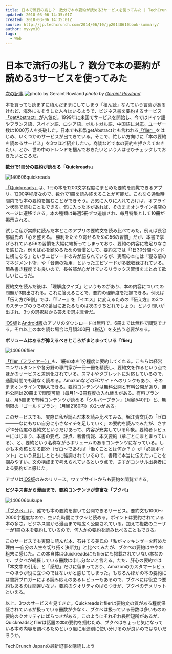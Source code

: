 ```yaml
---
title: 日本で流行の兆し？　数分で本の要約が読める3サービスを使ってみた | TechCrunch Japan
updated: 2018-03-06 14:35:01Z
created: 2018-03-06 14:35:01Z
source: http://jp.techcrunch.com/2014/06/10/jp20140610book-summary/
author: xyvyx10
tags:
  - Web
---
```


# 日本で流行の兆し？ 数分で本の要約が読める3サービスを使ってみた

[次の記事](http://jp.techcrunch.com/2014/06/10/tcjp-thisweek-20140602-20140608/)
![photo by  Geraint Rowland](../_resources/book_top.jpg)
*photo by [Geraint Rowland]()*

本を買っても読まずに積んだままにしてしまう「積ん読」なんていう言葉があるけれど、海外にもそうした人々はいるようで、ビジネス書を要約するサービス[「getAbstract」](http://www.getabstract.com/en/)が人気だ。1999年に米国でサービスを開始し、今ではドイツ語やフランス語、スペイン語、ロシア語、ポルトガル語、中国語に対応。ユーザー数は1000万人を突破した。日本でも和製getAbstractとも言われる[「flier」](http://www.flierinc.com/)をはじめ、いくつかのサービスが出てきている。そこで、忙しい方向けに「本の要約を読めるサービス」を3つほど紹介したい。商談などで本の要約を押さえておきたい、とか、世の中のトレンドを掴んでおきたいという人はぜひチェックしておきたいところだ。

**数分で1冊分の要約が読める「Quickreads」**

![140606quickreads](../_resources/140606quickreads2.jpg)

[「Quickreads」](http://quick-reads.com/)は、1冊の本を1200文字程度にまとめた要約を閲覧できるアプリ。1200字程度なので、数分で1冊を読み終えることが可能だ。これなら通勤時間内でも本の要約を掴むことができそう。お気に入りに入れておけば、オフライン状態で読むこともできる。気に入った本があれば、そのままオンライン書店のページに遷移できる。本の種類は毎週5冊ずつ追加され、毎月特集として10冊が掲示される。

試しに私が実際に読んだ本とこのアプリの要約文を読み比べてみた。例えば長谷部誠氏の「心を整える。 勝利をたぐり寄せるための56の習慣」だが、本書で挙げられている56の習慣を大幅に端折ってしまっており、要約の内容に物足りなさを感じた。例えば心を鎮めるための習慣として、要約文では「1日30分間ベッドに横になる」というエピソードのみが語られているが、実際の本には「寝る前のマネジメント術」や「音楽の効用」といったエピソードが多数収録されている。箇条書き程度でも良いので、長谷部が心がけているリラックス習慣をまとめて欲しいところだ。

要約文を読んだ後は、「理解度クイズ」というものがあり、本の内容についての問題が3問出される。これに答えることで、要約の理解度を把握できる。例えば「伝え方が9割」では、「『ノー』を『イエス』に変えるための『伝え方』の3つのステップのうちの2番目にあたるものは次のうちどれでしょう」という問いが出され、3つの選択肢から答えを選ぶ具合だ。

[iOS版](https://itunes.apple.com/jp/app/quickreads/id772982405)と[Android版](https://play.google.com/store/apps/details?id=com.quick_reads.quickreads)のアプリのダウンロードは無料で、6冊までは無料で閲覧できる。それ以上の本を読む場合は月額300円（税込）を支払う必要がある。

**ボリュームはあるが抑えるべきところがまとまっている「flier」**

![140606flier](../_resources/140606flier2.jpg)

[「flier（フライヤー）」](http://www.flierinc.com/)も、1冊の本を1分程度に要約してくれる。こちらは経営コンサルタントや各分野の専門家が一冊一冊を精読し、要約文を作るという点でほかのサービスと差別化されている。スマホやタブレットに対応しているので、通勤時間でも難なく読める。AmazonなどのECサイトへのリンクもあり、そのままオンラインで購入できる。要約コンテンツは無料公開と有料公開があり、無料公開は20冊まで閲覧可能（毎月1～2冊程度の入れ替えがある。有料プランは、月5冊まで有料コンテンツが読める「シルバープラン」（月額540円）と、無制限の「ゴールドプラン」（月額2160円）の2つがある。

このサービスでも、実際に私が読んだ本を読み比べてみる。堀江貴文氏の「ゼロ―――なにもない自分に小さなイチを足していく」の要約を読んでみたが、さすが10分程度の要約文というだけあって、内容が充実している印象。要約者レビューにはじまり、本書の要点、評点、著者情報、本文要約（章ごとにまとまっている）、と、要約という名称ながらボリュームのあるコンテンツになっている。しかも本の核となる部分（ゼロ～であれば「働くこととは何か？」）が「必読ポイント」という見出しとともに強調されているので、書籍で本当に伝えたいことを掴みやすい。文の構成まで考えられているという点で、さすがコンサル出身者による要約だと感じた。

アプリは[iOS版](https://itunes.apple.com/jp/app/id785258798)のみのリリース。ウェブサイトからも要約を閲覧できる。

**ビジネス書から漫画まで、要約コンテンツが豊富な「ブクペ」**

![140606bukupe](../_resources/140606bukupe2.jpg)

[「ブクペ」](http://bukupe.com/)は、誰でも本の要約を書いて公開できるサービス。要約文も1000～2000字程度なので、空いた時間にサクッと読める。ポイントは要約されている本の多さ。ビジネス書から漫画まで幅広く公開されている。加えて複数のユーザーが1冊の本を要約しているので、何人かの要約を読み比べることもできる。

このサービスでも実際に読んだ本、石井てる美氏の「私がマッキンゼーを辞めた理由 ―自分の人生を切り拓く決断力」と比べてみたが、ブクペの要約はややお粗末に感じた。この本自体はQuickreadsにもflierにも掲載されていない本なので、ブクペが網羅している冊数は申し分ないと言える。ただ、肝心の要約では「本文中の引用」と「感想」だけに留まっており、Amazonのカスタマーレビューのほうが役に立つのではないかと感じてしまった。もちろんほかの本の要約には書評ブロガーによる読み応えのあるレビューもあるので、ブクペには役立つ要約もあるのは間違いない。要約のクオリティのばらつきが、ブクペのデメリットといえる。

以上、3つのサービスを見てきた。Quickreadsとflierは要約文の質がある程度保証されているが扱っている冊数が少なく、ブクペは扱っている冊数は多いものの要約のクオリティにばらつきがある。このようにそれぞれ長所短所があるが、Quickreadsとflierは話題の本の要約を掴むため、ブクペはちょっと気になっている本の内容を調べるためという風に用途別に使い分けるのが良いのではないだろうか。

TechCrunch Japanの最新記事を購読しよう